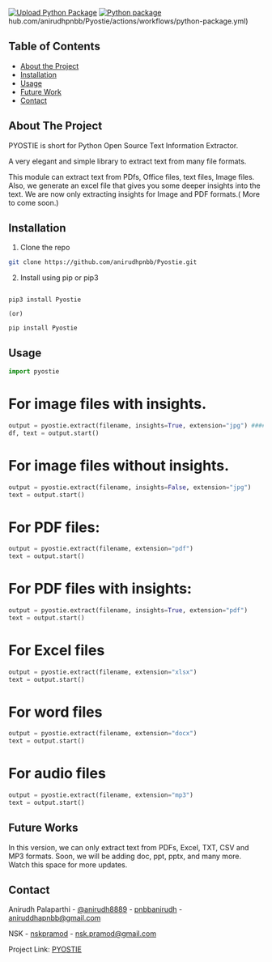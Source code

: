 <!-- PROJECT SHIELDS -->
[![Upload Python Package](https://github.com/anirudhpnbb/Pyostie/actions/workflows/python-publish.yml/badge.svg?branch=2.4.5)](https://github.com/anirudhpnbb/Pyostie/actions/workflows/python-publish.yml)
[![Python package](https://github.com/anirudhpnbb/Pyostie/actions/workflows/python-package.yml/badge.svg?branch=main)](https://github.com/anirudhpnbb/Pyostie/actions/workflows/python-package.yml)hub.com/anirudhpnbb/Pyostie/actions/workflows/python-package.yml)
<!--
*** I'm using markdown "reference style" links for readability.
*** Reference links are enclosed in brackets [ ] instead of parentheses ( ).
*** See the bottom of this document for the declaration of the reference variables
*** for contributors-url, forks-url, etc. This is an optional, concise syntax you may use.
*** https://www.markdownguide.org/basic-syntax/#reference-style-links
-->


<!-- TABLE OF CONTENTS -->
## Table of Contents


* [About the Project](#about-the-project)
* [Installation](#installation)
* [Usage](#usage)
* [Future Work](#Futurework)
* [Contact](#contact)


<!-- ABOUT THE PROJECT -->
## About The Project

PYOSTIE is short for Python Open Source Text Information Extractor.

A very elegant and simple library to extract text from many file formats.

This module can extract text from PDfs, Office files, text files, Image files.
Also, we generate an excel file that gives you some deeper insights into the text. We are now only extracting insights for Image and PDF formats.( More to come soon.)


## Installation


1. Clone the repo
```sh
git clone https://github.com/anirudhpnbb/Pyostie.git
```

2. Install using pip or pip3
```commandline

pip3 install Pyostie

(or)

pip install Pyostie

```

<!-- USAGE EXAMPLES -->
## Usage


```python
import pyostie
```

# For image files with insights.

```python
output = pyostie.extract(filename, insights=True, extension="jpg") #### Format of the extension can also be "tif" or "pnb"
df, text = output.start()
```

# For image files without insights.

```python
output = pyostie.extract(filename, insights=False, extension="jpg")
text = output.start()
```

# For PDF files:

```python
output = pyostie.extract(filename, extension="pdf")
text = output.start()
```

# For PDF files with insights:

```python
output = pyostie.extract(filename, insights=True, extension="pdf")
text = output.start()
```


# For Excel files

```python
output = pyostie.extract(filename, extension="xlsx")
text = output.start()
```

# For word files

```python
output = pyostie.extract(filename, extension="docx")
text = output.start()
```

# For audio files
```python
output = pyostie.extract(filename, extension="mp3")
text = output.start()
```

## Future Works

In this version, we can only extract text from PDFs, Excel, TXT, CSV and MP3 formats. Soon, we will be adding doc, ppt, pptx, and many more. Watch this space for more updates.

<!-- CONTACT -->
## Contact

Anirudh Palaparthi - [@anirudh8889](https://twitter.com/anirudh8889) - [pnbbanirudh](https://www.linkedin.com/in/pnbbanirudh/) - aniruddhapnbb@gmail.com

NSK - [nskpramod](https://www.linkedin.com/in/pramodnsk/) - nsk.pramod@gmail.com

Project Link: [PYOSTIE](https://github.com/anirudhpnbb/Pyostie)
